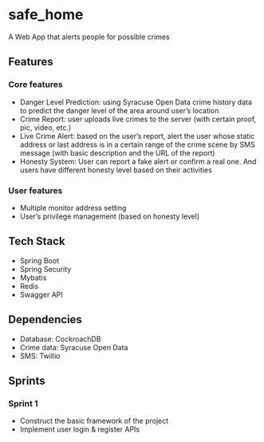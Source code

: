 # safe_home

A Web App that alerts people for possible crimes

## Features

### Core features

- Danger Level Prediction: using Syracuse Open Data crime history data to predict the danger level of the area around user’s location
- Crime Report: user uploads live crimes to the server (with certain proof, pic, video, etc.)
- Live Crime Alert: based on the user’s report, alert the user whose static address or last address is in a certain range of the crime scene by SMS message (with basic description and the URL of the report)
- Honesty System: User can report a fake alert or confirm a real one. And users have different honesty level based on their activities

### User features

- Multiple monitor address setting
- User’s privilege management (based on honesty level)

## Tech Stack

- Spring Boot
- Spring Security
- Mybatis
- Redis
- Swagger API

## Dependencies

- Database: CockroachDB
- Crime data: Syracuse Open Data
- SMS: Twillio

## Sprints

### Sprint 1

- Construct the basic framework of the project
- Implement user login & register APIs
